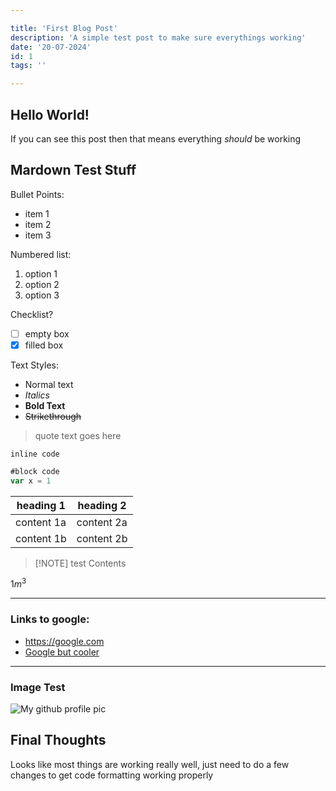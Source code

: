 ```yaml
---

title: 'First Blog Post'
description: 'A simple test post to make sure everythings working'
date: '20-07-2024'
id: 1
tags: ''

---
```


## Hello World!

If you can see this post then that means everything *should* be working


## Mardown Test Stuff

Bullet Points:
- item 1
- item 2
- item 3

Numbered list:
1. option 1
2. option 2
3. option 3

Checklist?
- [ ] empty box
- [x] filled box

Text Styles:
- Normal text
- *Italics*
- **Bold Text**
- ~~Strikethrough~~

> quote text goes here

`inline code`

```js
#block code
var x = 1
```


| heading 1  | heading 2  |
| ---------- | ---------- |
| content 1a | content 2a |
| content 1b | content 2b |

<!-- ::ProjectCardV2
---
src:https://img.itch.zone/aW1nLzE3MzE3NDAzLnBuZw==/315x250%23c/pxmt%2BB.png
title:ChronoChamber
description:Complete the level before time catches up to you
---
:: -->

> [!NOTE] test
> Contents

$1m^3$

---

### Links to google:

- https://google.com
- [Google but cooler](https://google.com)

---

### Image Test
![My github profile pic](https://avatars.githubusercontent.com/u/41929769)

## Final Thoughts

Looks like most things are working really well, just need to do a few changes to get code formatting working properly